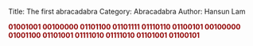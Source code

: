 Title: The first abracadabra
Category: Abracadabra
Author: Hansun Lam    


<p style="color:#900000"><strong>01001001 00100000 01101100 01101111 01110110 01100101 00100000 01001100 01101001 01111010 01111010 01101001 01100101</strong></p> 
